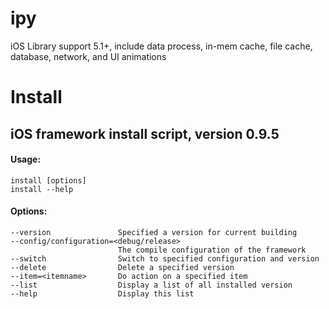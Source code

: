 ipy
===

iOS Library support 5.1+, include data process, in-mem cache, file cache, database, network, and UI animations

Install
===
## iOS framework install script, version 0.9.5
#### Usage:
`install [options]`<br />
`install --help`

#### Options:

    --version               Specified a version for current building
    --config/configuration=<debug/release>
                            The compile configuration of the framework
    --switch                Switch to specified configuration and version
    --delete                Delete a specified version
    --item=<itemname>       Do action on a specified item
    --list                  Display a list of all installed version
    --help                  Display this list
 
